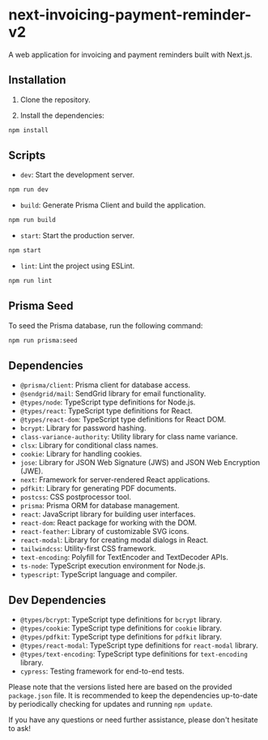 # next-invoicing-payment-reminder-v2

A web application for invoicing and payment reminders built with Next.js.

## Installation

1. Clone the repository.

2. Install the dependencies:

```bash
npm install
```

## Scripts

- `dev`: Start the development server.

```bash
npm run dev
```

- `build`: Generate Prisma Client and build the application.

```bash
npm run build
```

- `start`: Start the production server.

```bash
npm start
```

- `lint`: Lint the project using ESLint.

```bash
npm run lint
```

## Prisma Seed

To seed the Prisma database, run the following command:

```bash
npm run prisma:seed
```

## Dependencies

- `@prisma/client`: Prisma client for database access.
- `@sendgrid/mail`: SendGrid library for email functionality.
- `@types/node`: TypeScript type definitions for Node.js.
- `@types/react`: TypeScript type definitions for React.
- `@types/react-dom`: TypeScript type definitions for React DOM.
- `bcrypt`: Library for password hashing.
- `class-variance-authority`: Utility library for class name variance.
- `clsx`: Library for conditional class names.
- `cookie`: Library for handling cookies.
- `jose`: Library for JSON Web Signature (JWS) and JSON Web Encryption (JWE).
- `next`: Framework for server-rendered React applications.
- `pdfkit`: Library for generating PDF documents.
- `postcss`: CSS postprocessor tool.
- `prisma`: Prisma ORM for database management.
- `react`: JavaScript library for building user interfaces.
- `react-dom`: React package for working with the DOM.
- `react-feather`: Library of customizable SVG icons.
- `react-modal`: Library for creating modal dialogs in React.
- `tailwindcss`: Utility-first CSS framework.
- `text-encoding`: Polyfill for TextEncoder and TextDecoder APIs.
- `ts-node`: TypeScript execution environment for Node.js.
- `typescript`: TypeScript language and compiler.

## Dev Dependencies

- `@types/bcrypt`: TypeScript type definitions for `bcrypt` library.
- `@types/cookie`: TypeScript type definitions for `cookie` library.
- `@types/pdfkit`: TypeScript type definitions for `pdfkit` library.
- `@types/react-modal`: TypeScript type definitions for `react-modal` library.
- `@types/text-encoding`: TypeScript type definitions for `text-encoding` library.
- `cypress`: Testing framework for end-to-end tests.

Please note that the versions listed here are based on the provided `package.json` file. It is recommended to keep the dependencies up-to-date by periodically checking for updates and running `npm update`.

If you have any questions or need further assistance, please don't hesitate to ask!
